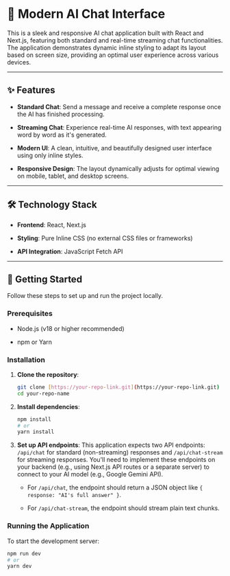 # 🚀 Modern AI Chat Interface

This is a sleek and responsive AI chat application built with React and Next.js, featuring both standard and real-time streaming chat functionalities. The application demonstrates dynamic inline styling to adapt its layout based on screen size, providing an optimal user experience across various devices.

---

## ✨ Features

* **Standard Chat**: Send a message and receive a complete response once the AI has finished processing.

* **Streaming Chat**: Experience real-time AI responses, with text appearing word by word as it's generated.

* **Modern UI**: A clean, intuitive, and beautifully designed user interface using only inline styles.

* **Responsive Design**: The layout dynamically adjusts for optimal viewing on mobile, tablet, and desktop screens.

---

## 🛠️ Technology Stack

* **Frontend**: React, Next.js

* **Styling**: Pure Inline CSS (no external CSS files or frameworks)

* **API Integration**: JavaScript Fetch API

---

## 🚀 Getting Started

Follow these steps to set up and run the project locally.

### Prerequisites

* Node.js (v18 or higher recommended)

* npm or Yarn

### Installation

1.  **Clone the repository**:

    ```bash
    git clone [https://your-repo-link.git](https://your-repo-link.git)
    cd your-repo-name
    ```

2.  **Install dependencies**:

    ```bash
    npm install
    # or
    yarn install
    ```

3.  **Set up API endpoints**:
    This application expects two API endpoints: `/api/chat` for standard (non-streaming) responses and `/api/chat-stream` for streaming responses. You'll need to implement these endpoints on your backend (e.g., using Next.js API routes or a separate server) to connect to your AI model (e.g., Google Gemini API).

    * For `/api/chat`, the endpoint should return a JSON object like `{ response: "AI's full answer" }`.

    * For `/api/chat-stream`, the endpoint should stream plain text chunks.

### Running the Application

To start the development server:

```bash
npm run dev
# or
yarn dev
